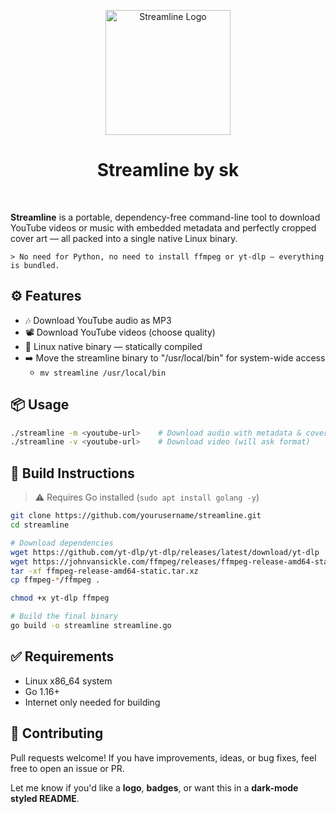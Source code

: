 <p align="center">
  <img src="https://github.com/user-attachments/assets/c07a86d1-3d1f-4d6c-b20e-15a5d2b01c39" alt="Streamline Logo" width="200"/>
</p>

<h1 align="center">Streamline by sk</h1>
<br>

**Streamline** is a portable, dependency-free command-line tool to download YouTube videos or music with embedded metadata and perfectly cropped cover art — all packed into a single native Linux binary.

```
> No need for Python, no need to install ffmpeg or yt-dlp — everything is bundled.
```



## ⚙️ Features

- 🎶 Download YouTube audio as MP3
- 📽 Download YouTube videos (choose quality)
- 🐧 Linux native binary — statically compiled
- ➡️ Move the streamline binary to "/usr/local/bin" for system-wide access
  -   `mv streamline /usr/local/bin`



## 📦 Usage

```bash
./streamline -m <youtube-url>    # Download audio with metadata & cover
./streamline -v <youtube-url>    # Download video (will ask format)
````



## 🔨 Build Instructions

> ⚠️ Requires Go installed (`sudo apt install golang -y`)

```bash
git clone https://github.com/yourusername/streamline.git
cd streamline

# Download dependencies
wget https://github.com/yt-dlp/yt-dlp/releases/latest/download/yt-dlp
wget https://johnvansickle.com/ffmpeg/releases/ffmpeg-release-amd64-static.tar.xz
tar -xf ffmpeg-release-amd64-static.tar.xz
cp ffmpeg-*/ffmpeg .

chmod +x yt-dlp ffmpeg

# Build the final binary
go build -o streamline streamline.go
```



## ✅ Requirements

* Linux x86\_64 system
* Go 1.16+
* Internet only needed for building



## 🤝 Contributing

Pull requests welcome! If you have improvements, ideas, or bug fixes, feel free to open an issue or PR.

Let me know if you'd like a **logo**, **badges**, or want this in a **dark-mode styled README**.
